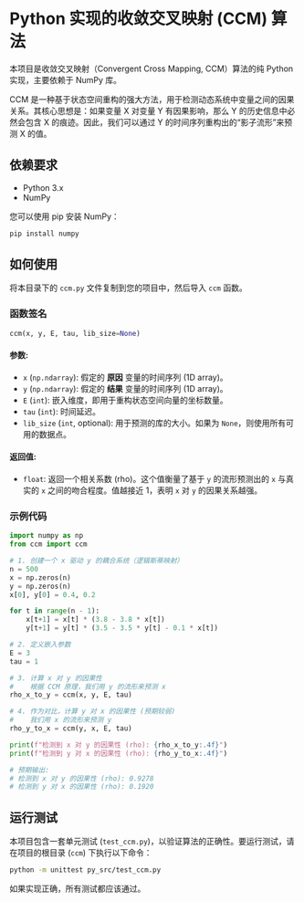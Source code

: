 # Python 实现的收敛交叉映射 (CCM) 算法

本项目是收敛交叉映射（Convergent Cross Mapping, CCM）算法的纯 Python 实现，主要依赖于 NumPy 库。

CCM 是一种基于状态空间重构的强大方法，用于检测动态系统中变量之间的因果关系。其核心思想是：如果变量 X 对变量 Y 有因果影响，那么 Y 的历史信息中必然会包含 X 的痕迹。因此，我们可以通过 Y 的时间序列重构出的“影子流形”来预测 X 的值。

## 依赖要求

- Python 3.x
- NumPy

您可以使用 pip 安装 NumPy：
```bash
pip install numpy
```

## 如何使用

将本目录下的 `ccm.py` 文件复制到您的项目中，然后导入 `ccm` 函数。

### 函数签名

```python
ccm(x, y, E, tau, lib_size=None)
```

#### 参数:
- `x` (`np.ndarray`): 假定的 **原因** 变量的时间序列 (1D array)。
- `y` (`np.ndarray`): 假定的 **结果** 变量的时间序列 (1D array)。
- `E` (`int`): 嵌入维度，即用于重构状态空间向量的坐标数量。
- `tau` (`int`): 时间延迟。
- `lib_size` (`int`, optional): 用于预测的库的大小。如果为 `None`，则使用所有可用的数据点。

#### 返回值:
- `float`: 返回一个相关系数 (rho)。这个值衡量了基于 `y` 的流形预测出的 `x` 与真实的 `x` 之间的吻合程度。值越接近 1，表明 `x` 对 `y` 的因果关系越强。

### 示例代码

```python
import numpy as np
from ccm import ccm

# 1. 创建一个 x 驱动 y 的耦合系统（逻辑斯蒂映射）
n = 500
x = np.zeros(n)
y = np.zeros(n)
x[0], y[0] = 0.4, 0.2

for t in range(n - 1):
    x[t+1] = x[t] * (3.8 - 3.8 * x[t])
    y[t+1] = y[t] * (3.5 - 3.5 * y[t] - 0.1 * x[t])

# 2. 定义嵌入参数
E = 3
tau = 1

# 3. 计算 x 对 y 的因果性
#    根据 CCM 原理，我们用 y 的流形来预测 x
rho_x_to_y = ccm(x, y, E, tau)

# 4. 作为对比，计算 y 对 x 的因果性 (预期较弱)
#    我们用 x 的流形来预测 y
rho_y_to_x = ccm(y, x, E, tau)

print(f"检测到 x 对 y 的因果性 (rho): {rho_x_to_y:.4f}")
print(f"检测到 y 对 x 的因果性 (rho): {rho_y_to_x:.4f}")

# 预期输出:
# 检测到 x 对 y 的因果性 (rho): 0.9278
# 检测到 y 对 x 的因果性 (rho): 0.1920
```

## 运行测试

本项目包含一套单元测试 (`test_ccm.py`)，以验证算法的正确性。要运行测试，请在项目的根目录 (`ccm`) 下执行以下命令：

```bash
python -m unittest py_src/test_ccm.py
```

如果实现正确，所有测试都应该通过。
